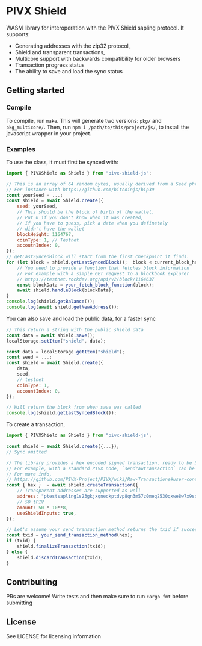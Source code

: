 # PIVX Shield
WASM library for interoperation with the PIVX Shield sapling protocol.
It supports:
- Generating addresses with the zip32 protocol,
- Shield and transparent transactions,
- Multicore support with backwards compatibility for older browsers
- Transaction progress status
- The ability to save and load the sync status

## Getting started
### Compile
To compile, run `make`.
This will generate two versions: `pkg/` and `pkg_multicore/`. Then, run `npm i /path/to/this/project/js/`, to install the javascript wrapper in your project.

### Examples

To use the class, it must first be synced with:
```js
import { PIVXShield as Shield } from "pivx-shield-js";

// This is an array of 64 random bytes, usually derived from a Seed phrase
// For instance with https://github.com/bitcoinjs/bip39
const yourSeed = ...;
const shield = await Shield.create({
	seed: yourSeed,
	// This should be the block of birth of the wallet.
	// Put 0 if you don't know when it was created,
	// If you have to guess, pick a date when you definetely
	// didn't have the wallet
	blockHeight: 1164767,
	coinType: 1, // Testnet
	accoutnIndex: 0,
});
// getLastSyncedBlock will start from the first checkpoint it finds. 
for (let block = shield.getLastSyncedBlock();  block < current_block_height; block++)  {
	// You need to provide a function that fetches block information
	// For example with a simple GET request to a blockbook explorer
	// https://testnet.rockdev.org/api/v2/block/1164637
	const blockData = your_fetch_block_function(block);
	await shield.handleBlock(blockData);
}
console.log(shield.getBalance());
console.log(await shield.getNewAddress());
```

You can also save and load the public data, for a faster sync

```js
// This return a string with the public shield data
const data = await shield.save();
localStorage.setItem("shield", data);
```

```js
const data = localStorage.getItem("shield");
const seed = ...;
const shield = await Shield.create({
	data,
	seed,
	// testnet
	coinType: 1,
	accountIndex: 0,
});

// Will return the block from when save was called
console.log(shield.getLastSyncedBlock());
```

To create a transaction,

```js
import { PIVXShield as Shield } from "pivx-shield-js";

const shield = await Shield.create({...});
// Sync omitted

// The library provides a hex encoded signed transaction, ready to be broadcast to the network.
// For example, with a standard PIVX node, `sendrawtransaction` can be used
// For more info,
// https://github.com/PIVX-Project/PIVX/wiki/Raw-Transactions#user-content-createrawtransaction_txidtxidvoutn_addressamount
const { hex }  = await shield.createTransaction({
	// Transparent addresses are supported as well
	address: "ptestsapling1s23gkjxqnedkptdvp8qn3m57z0meq2530qxwe8w7x9sdz05xg5yu8wh7534memvjwqntw8mzr3w",
	// 50 tPIV
	amount: 50 * 10**8,
	useShieldInputs: true,
});

// Let's assume your send transaction method returns the txid if successful or null if not
const txid = your_send_transaction_method(hex);
if (txid) {
	shield.finalizeTransaction(txid);
} else {
	shield.discardTransaction(txid);
}
```


## Contribuiting

PRs are welcome!
Write tests and then make sure to run `cargo fmt` before submitting

## License

See LICENSE for licensing information
